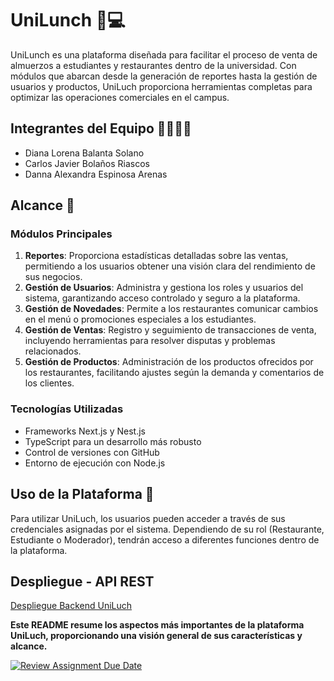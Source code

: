 # UniLunch 🍱💻

UniLunch es una plataforma diseñada para facilitar el proceso de venta de almuerzos a estudiantes y restaurantes dentro de la universidad. Con módulos que abarcan desde la generación de reportes hasta la gestión de usuarios y productos, UniLuch proporciona herramientas completas para optimizar las operaciones comerciales en el campus.

## Integrantes del Equipo 👩‍💻👨‍💻

- Diana Lorena Balanta Solano
- Carlos Javier Bolaños Riascos
- Danna Alexandra Espinosa Arenas

## Alcance 🎯

### Módulos Principales

1. **Reportes**: Proporciona estadísticas detalladas sobre las ventas, permitiendo a los usuarios obtener una visión clara del rendimiento de sus negocios.
2. **Gestión de Usuarios**: Administra y gestiona los roles y usuarios del sistema, garantizando acceso controlado y seguro a la plataforma.
3. **Gestión de Novedades**: Permite a los restaurantes comunicar cambios en el menú o promociones especiales a los estudiantes.
4. **Gestión de Ventas**: Registro y seguimiento de transacciones de venta, incluyendo herramientas para resolver disputas y problemas relacionados.
5. **Gestión de Productos**: Administración de los productos ofrecidos por los restaurantes, facilitando ajustes según la demanda y comentarios de los clientes.

### Tecnologías Utilizadas

- Frameworks Next.js y Nest.js
- TypeScript para un desarrollo más robusto
- Control de versiones con GitHub
- Entorno de ejecución con Node.js

## Uso de la Plataforma 🚀

Para utilizar UniLuch, los usuarios pueden acceder a través de sus credenciales asignadas por el sistema. Dependiendo de su rol (Restaurante, Estudiante o Moderador), tendrán acceso a diferentes funciones dentro de la plataforma.

## **Despliegue - API REST**

[Despliegue Backend UniLuch](https://uniluch-nestjs.onrender.com/api/auth/login)

**Este README resume los aspectos más importantes de la plataforma UniLuch, proporcionando una visión general de sus características y alcance.**

[![Review Assignment Due Date](https://classroom.github.com/assets/deadline-readme-button-24ddc0f5d75046c5622901739e7c5dd533143b0c8e959d652212380cedb1ea36.svg)](https://classroom.github.com/a/citunHee)
